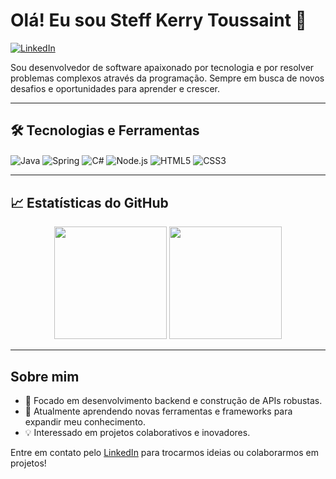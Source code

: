 # Olá! Eu sou Steff Kerry Toussaint 👋

[![LinkedIn](https://img.shields.io/badge/LinkedIn-0077B5?style=for-the-badge&logo=linkedin&logoColor=white)](https://www.linkedin.com/in/steffkt/)

Sou desenvolvedor de software apaixonado por tecnologia e por resolver problemas complexos através da programação. Sempre em busca de novos desafios e oportunidades para aprender e crescer.

---

## 🛠️ Tecnologias e Ferramentas
<div style="display: inline_block">
    <img align="center" alt="Java" src="https://img.shields.io/badge/Java-ED8B00?style=for-the-badge&logo=openjdk&logoColor=white" />
    <img align="center" alt="Spring" src="https://img.shields.io/badge/Spring-6DB33F?style=for-the-badge&logo=spring&logoColor=white" />
    <img align="center" alt="C#" src="https://img.shields.io/badge/C%23-239120?style=for-the-badge&logo=c-sharp&logoColor=white" />
    <img align="center" alt="Node.js" src="https://img.shields.io/badge/Node.js-43853D?style=for-the-badge&logo=node.js&logoColor=white" />
    <img align="center" alt="HTML5" src="https://img.shields.io/badge/HTML5-E34F26?style=for-the-badge&logo=html5&logoColor=white" />
    <img align="center" alt="CSS3" src="https://img.shields.io/badge/CSS3-1572B6?style=for-the-badge&logo=css3&logoColor=white" />
</div>

---

## 📈 Estatísticas do GitHub
<div align="center">
    <img height="180em" src="https://github-readme-stats.vercel.app/api?username=TSKsteff&show_icons=true&theme=radical&hide_border=true" />
    <img height="180em" src="https://github-readme-stats.vercel.app/api/top-langs/?username=TSKsteff&layout=compact&theme=radical&hide_border=true" />
</div>

---

## Sobre mim
- 🎯 Focado em desenvolvimento backend e construção de APIs robustas.
- 🌱 Atualmente aprendendo novas ferramentas e frameworks para expandir meu conhecimento.
- 💡 Interessado em projetos colaborativos e inovadores.

Entre em contato pelo [LinkedIn](https://www.linkedin.com/in/steffkt/) para trocarmos ideias ou colaborarmos em projetos!
